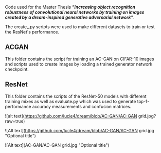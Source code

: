 Code used for the Master Thesis ***"Increasing object recognition robustness of convolutional neural networks by training on images created by a dream-inspired generative adversarial network"***.

The create_.py scripts were used to make different datasets to train or test the ResNet's performance.


## ACGAN
This folder contains the script for training an AC-GAN on CIFAR-10 images and scripts used to create images by loading a trained generator network checkpoint.

## ResNet
This folder contains the scripts of the ResNet-50 models with different training mixes as well as evaluate.py which was used to generate top-1-performance accuracy measurements and confusion matrices.


![alt text](https://github.com/lucle4/dream/blob/AC-GAN/AC-GAN grid.jpg?raw=true)

![Alt text](https://github.com/lucle4/dream/blob/AC-GAN/AC-GAN grid.jpg "Optional title")

![Alt text](AC-GAN/AC-GAN grid.jpg "Optional title")
